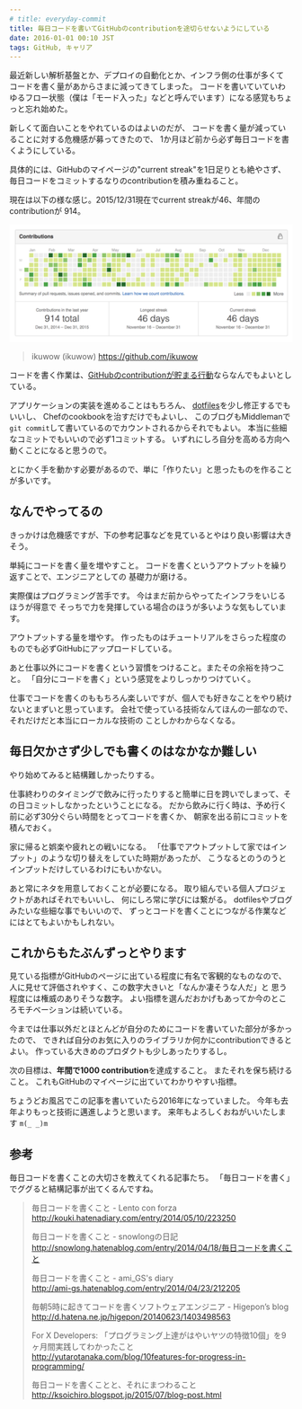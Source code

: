 ```yaml
---
# title: everyday-commit
title: 毎日コードを書いてGitHubのcontributionを途切らせないようにしている
date: 2016-01-01 00:10 JST
tags: GitHub, キャリア
---
```


最近新しい解析基盤とか、デプロイの自動化とか、インフラ側の仕事が多くて
コードを書く量があからさまに減ってきてしまった。
コードを書いていていわゆるフロー状態（僕は「モード入った」などと呼んでいます）になる感覚もちょっと忘れ始めた。

新しくて面白いことをやれているのはよいのだが、
コードを書く量が減っていることに対する危機感が募ってきたので、
1か月ほど前から必ず毎日コードを書くようにしている。

具体的には、GitHubのマイページの"current streak"を1日足りとも絶やさず、
毎日コードをコミットするなりのcontributionを積み重ねること。

現在は以下の様な感じ。2015/12/31現在でcurrent streakが46、年間のcontributionが
914。

![contributions](contributions.png)

> ikuwow (ikuwow)
> https://github.com/ikuwow

コードを書く作業は、[GitHubのcontributionが貯まる行動](https://help.github.com/articles/why-are-my-contributions-not-showing-up-on-my-profile/)ならなんでもよいとしている。

アプリケーションの実装を進めることはもちろん、
[dotfiles](https://github.com/ikuwow/dotfiles)を少し修正するでもいいし、
Chefのcookbookを治すだけでもよいし、
このブログもMiddlemanで`git commit`して書いているのでカウントされるからそれでもよい。
本当に些細なコミットでもいいので必ず1コミットする。
いずれにしろ自分を高める方向へ動くことになると思うので。

とにかく手を動かす必要があるので、単に「作りたい」と思ったものを作ることが多いです。

## なんでやってるの

きっかけは危機感ですが、下の参考記事などを見ているとやはり良い影響は大きそう。

単純にコードを書く量を増やすこと。
コードを書くというアウトプットを繰り返すことで、エンジニアとしての
基礎力が磨ける。

実際僕はプログラミング苦手です。
今はまだ前からやってたインフラをいじるほうが得意で
そっちで力を発揮している場合のほうが多いような気もしています。

アウトプットする量を増やす。
作ったものはチュートリアルをさらった程度のものでも必ずGitHubにアップロードしている。

あと仕事以外にコードを書くという習慣をつけること。またその余裕を持つこと。
「自分にコードを書く」という感覚をよりしっかりつけていく。

仕事でコードを書くのももちろん楽しいですが、個人でも好きなことをやり続けないとまずいと思っています。
会社で使っている技術なんてほんの一部なので、それだけだと本当にローカルな技術の
ことしかわからなくなる。

## 毎日欠かさず少しでも書くのはなかなか難しい

やり始めてみると結構難しかったりする。

仕事終わりのタイミングで飲みに行ったりすると簡単に日を跨いでしまって、その日コミットしなかったということになる。
だから飲みに行く時は、予め行く前に必ず30分ぐらい時間をとってコードを書くか、
朝家を出る前にコミットを積んでおく。

家に帰ると娯楽や疲れとの戦いになる。
「仕事でアウトプットして家ではインプット」のような切り替えをしていた時期があったが、
こうなるとのうのうとインプットだけしているわけにもいかない。

あと常にネタを用意しておくことが必要になる。
取り組んでいる個人プロジェクトがあればそれでもいいし、
何にしろ常に学びには繋がる。
dotfilesやブログみたいな些細な事でもいいので、
ずっとコードを書くことにつながる作業などにはとてもよいかもしれない。

## これからもたぶんずっとやります

見ている指標がGitHubのページに出ている程度に有名で客観的なものなので、
人に見せて評価されやすく、この数字大きいと「なんか凄そうな人だ」と
思う程度には権威のありそうな数字。
よい指標を選んだおかげもあってか今のところモチベーションは続いている。

今までは仕事以外だとほとんどが自分のためにコードを書いていた部分が多かったので、
できれば自分のお気に入りのライブラリか何かにcontributionできるとよい。
作っている大きめのプロダクトも少しあったりするし。

次の目標は、**年間で1000 contribution**を達成すること。
またそれを保ち続けること。
これもGitHubのマイページに出ていてわかりやすい指標。

ちょうどお風呂でこの記事を書いていたら2016年になっていました。
今年も去年よりもっと技術に邁進しようと思います。
来年もよろしくおねがいいたします `m(_ _)m`

## 参考

毎日コードを書くことの大切さを教えてくれる記事たち。
「毎日コードを書く」でググると結構記事が出てくるんですね。

> 毎日コードを書くこと - Lento con forza  
> http://kouki.hatenadiary.com/entry/2014/05/10/223250
>
> 毎日コードを書くこと - snowlongの日記  
> http://snowlong.hatenablog.com/entry/2014/04/18/毎日コードを書くこと
>
> 毎日コードを書くこと - ami_GS's diary  
> http://ami-gs.hatenablog.com/entry/2014/04/23/212205
>
> 毎朝5時に起きてコードを書くソフトウェアエンジニア - Higepon’s blog  
> http://d.hatena.ne.jp/higepon/20140623/1403498563
>
> For X Developers: 「プログラミング上達がはやいヤツの特徴10個」を9ヶ月間実践してわかったこと  
> http://yutarotanaka.com/blog/10features-for-progress-in-programming/
>
> 毎日コードを書くことと、それにまつわること  
> http://ksoichiro.blogspot.jp/2015/07/blog-post.html
